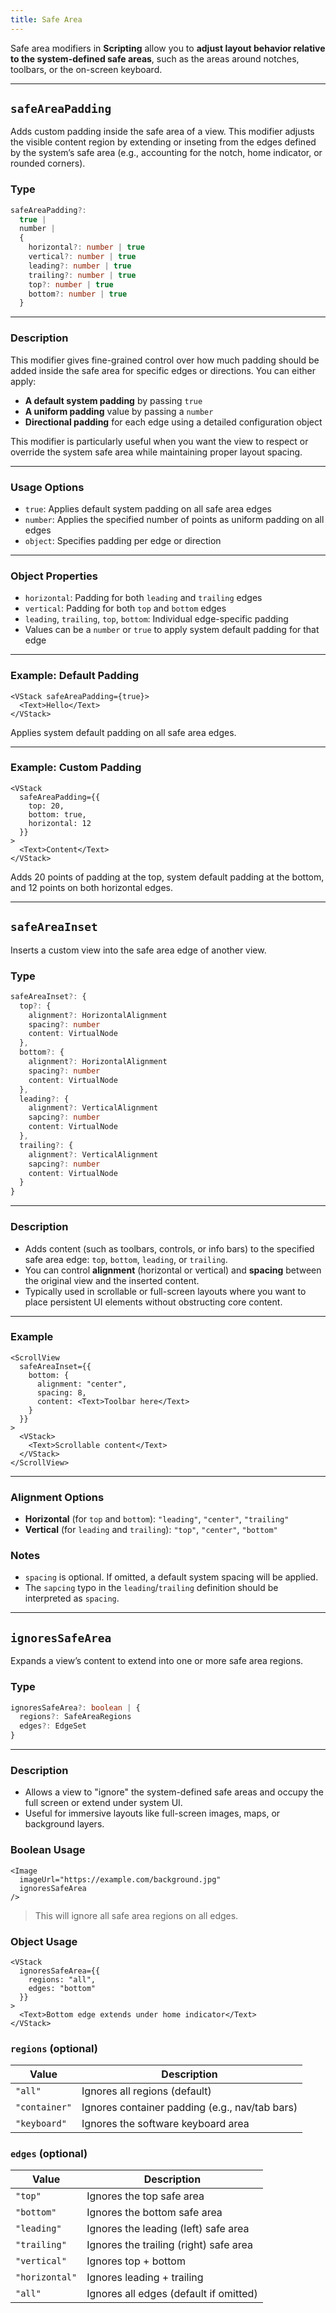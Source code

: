 ```yaml
---
title: Safe Area
---
```

Safe area modifiers in **Scripting** allow you to **adjust layout behavior relative to the system-defined safe areas**, such as the areas around notches, toolbars, or the on-screen keyboard.

---

## `safeAreaPadding`

Adds custom padding inside the safe area of a view. This modifier adjusts the visible content region by extending or inseting from the edges defined by the system’s safe area (e.g., accounting for the notch, home indicator, or rounded corners).

### Type

```ts
safeAreaPadding?: 
  true | 
  number | 
  {
    horizontal?: number | true
    vertical?: number | true
    leading?: number | true
    trailing?: number | true
    top?: number | true
    bottom?: number | true
  }
```

---

### Description

This modifier gives fine-grained control over how much padding should be added inside the safe area for specific edges or directions. You can either apply:

* **A default system padding** by passing `true`
* **A uniform padding** value by passing a `number`
* **Directional padding** for each edge using a detailed configuration object

This modifier is particularly useful when you want the view to respect or override the system safe area while maintaining proper layout spacing.

---

### Usage Options

* `true`: Applies default system padding on all safe area edges
* `number`: Applies the specified number of points as uniform padding on all edges
* `object`: Specifies padding per edge or direction

---

### Object Properties

* `horizontal`: Padding for both `leading` and `trailing` edges
* `vertical`: Padding for both `top` and `bottom` edges
* `leading`, `trailing`, `top`, `bottom`: Individual edge-specific padding
* Values can be a `number` or `true` to apply system default padding for that edge

---

### Example: Default Padding

```tsx
<VStack safeAreaPadding={true}>
  <Text>Hello</Text>
</VStack>
```

Applies system default padding on all safe area edges.

---

### Example: Custom Padding

```tsx
<VStack
  safeAreaPadding={{
    top: 20,
    bottom: true,
    horizontal: 12
  }}
>
  <Text>Content</Text>
</VStack>
```

Adds 20 points of padding at the top, system default padding at the bottom, and 12 points on both horizontal edges.

---

## `safeAreaInset`

Inserts a custom view into the safe area edge of another view.

### Type

```ts
safeAreaInset?: {
  top?: {
    alignment?: HorizontalAlignment
    spacing?: number
    content: VirtualNode
  },
  bottom?: {
    alignment?: HorizontalAlignment
    spacing?: number
    content: VirtualNode
  },
  leading?: {
    alignment?: VerticalAlignment
    sapcing?: number
    content: VirtualNode
  },
  trailing?: {
    alignment?: VerticalAlignment
    sapcing?: number
    content: VirtualNode
  }
}
```

---

### Description

* Adds content (such as toolbars, controls, or info bars) to the specified safe area edge: `top`, `bottom`, `leading`, or `trailing`.
* You can control **alignment** (horizontal or vertical) and **spacing** between the original view and the inserted content.
* Typically used in scrollable or full-screen layouts where you want to place persistent UI elements without obstructing core content.

---

### Example

```tsx
<ScrollView
  safeAreaInset={{
    bottom: {
      alignment: "center",
      spacing: 8,
      content: <Text>Toolbar here</Text>
    }
  }}
>
  <VStack>
    <Text>Scrollable content</Text>
  </VStack>
</ScrollView>
```

---

### Alignment Options

* **Horizontal** (for `top` and `bottom`): `"leading"`, `"center"`, `"trailing"`
* **Vertical** (for `leading` and `trailing`): `"top"`, `"center"`, `"bottom"`

### Notes

* `spacing` is optional. If omitted, a default system spacing will be applied.
* The `sapcing` typo in the `leading`/`trailing` definition should be interpreted as `spacing`.

---

## `ignoresSafeArea`

Expands a view’s content to extend into one or more safe area regions.

### Type

```ts
ignoresSafeArea?: boolean | {
  regions?: SafeAreaRegions
  edges?: EdgeSet
}
```

---

### Description

* Allows a view to "ignore" the system-defined safe areas and occupy the full screen or extend under system UI.
* Useful for immersive layouts like full-screen images, maps, or background layers.

### Boolean Usage

```tsx
<Image
  imageUrl="https://example.com/background.jpg"
  ignoresSafeArea
/>
```

> This will ignore all safe area regions on all edges.

### Object Usage

```tsx
<VStack
  ignoresSafeArea={{
    regions: "all",
    edges: "bottom"
  }}
>
  <Text>Bottom edge extends under home indicator</Text>
</VStack>
```

### `regions` (optional)

| Value         | Description                                    |
| ------------- | ---------------------------------------------- |
| `"all"`       | Ignores all regions (default)                  |
| `"container"` | Ignores container padding (e.g., nav/tab bars) |
| `"keyboard"`  | Ignores the software keyboard area             |

### `edges` (optional)

| Value          | Description                            |
| -------------- | -------------------------------------- |
| `"top"`        | Ignores the top safe area              |
| `"bottom"`     | Ignores the bottom safe area           |
| `"leading"`    | Ignores the leading (left) safe area   |
| `"trailing"`   | Ignores the trailing (right) safe area |
| `"vertical"`   | Ignores top + bottom                   |
| `"horizontal"` | Ignores leading + trailing             |
| `"all"`        | Ignores all edges (default if omitted) |
